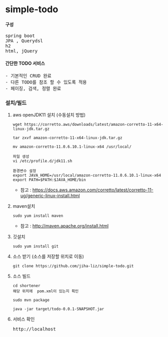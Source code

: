 # simple-todo

#### 구성
<pre>
spring boot  
JPA , Querydsl  
h2
html, jQuery  
</pre>

#### 간단한 TODO 서비스  
<pre>
- 기본적인 CRUD 완료
- 다른 TODO를 참조 할 수 있도록 적용
- 페이징, 검색, 정렬 완료
</pre>


### **설치/빌드**

 1. aws openJDK11 설치 (수동설치 방법)
    <pre><code>wget https://corretto.aws/downloads/latest/amazon-corretto-11-x64-linux-jdk.tar.gz
    
    tar zxvf amazon-corretto-11-x64-linux-jdk.tar.gz
    
    mv amazon-corretto-11.0.6.10.1-linux-x64 /usr/local/
    
    파일 생성  
    vi /etc/profile.d/jdk11.sh
    
    환경변수 설정  
    export JAVA_HOME=/usr/local/amazon-corretto-11.0.6.10.1-linux-x64
    export PATH=$PATH:$JAVA_HOME/bin
    </code></pre>
    * 참고 : https://docs.aws.amazon.com/corretto/latest/corretto-11-ug/generic-linux-install.html

 2. maven설치  
    <pre><code>sudo yum install maven
    </code></pre>
    * 참고 : http://maven.apache.org/install.html

 3. 깃설치   
    <pre><code>sudo yum install git
    </code></pre>
    
 4. 소스 받기  (소스를 저장할 위치로 이동)
    <pre><code>git clone https://github.com/jiha-liz/simple-todo.git
    </code></pre>

 5. 소스 빌드 
    <pre><code>cd shortener
    해당 위치에  pom.xml이 있는지 획인
    
    sudo mvn package  
    
    java -jar target/todo-0.0.1-SNAPSHOT.jar
    </code></pre>

 6. 서비스 확인
    <pre>
    http://localhost
    </pre>
